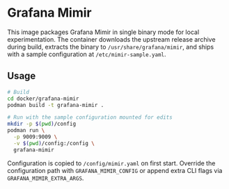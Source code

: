 # Grafana Mimir

This image packages Grafana Mimir in single binary mode for local experimentation. The container downloads the upstream release archive during build, extracts the binary to `/usr/share/grafana/mimir`, and ships with a sample configuration at `/etc/mimir-sample.yaml`.

## Usage

```bash
# Build
cd docker/grafana-mimir
podman build -t grafana-mimir .

# Run with the sample configuration mounted for edits
mkdir -p $(pwd)/config
podman run \
  -p 9009:9009 \
  -v $(pwd)/config:/config \
  grafana-mimir
```

Configuration is copied to `/config/mimir.yaml` on first start. Override the configuration path with `GRAFANA_MIMIR_CONFIG` or append extra CLI flags via `GRAFANA_MIMIR_EXTRA_ARGS`.
